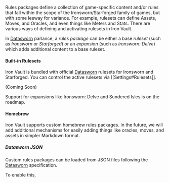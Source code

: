 Rules packages define a collection of game-specific content and/or rules that fall within the scope of the Ironsworn/Starforged family of games, but with some leeway for variance. For example, rulesets can define Assets, Moves, and Oracles, and even things like Meters and Stats. There are various ways of defining and activating rulesets in Iron Vault.

In [Datasworn](https://github.com/rsek/datasworn) parlance, a *rules package* can be either a base *ruleset* (such as *Ironsworn* or *Starforged*) or an *expansion* (such as *Ironsworn: Delve*) which adds additional content to a base ruleset.
#### Built-in Rulesets

Iron Vault is bundled with official [Datasworn](https://github.com/rsek/datasworn) rulesets for Ironsworn and Starforged. You can control the active rulesets via [[Settings#Rulesets]].

(Coming Soon)

Support for expansions like Ironsworn: Delve and Sundered Isles is on the roadmap.

#### Homebrew

Iron Vault supports custom homebrew rules packages. In the future, we will add additional mechanisms for easily adding things like oracles, moves, and assets in simpler Markdown format.
##### Datasworn JSON

Custom rules packages can be loaded from JSON files following the [Datasworn](https://github.com/rsek/datasworn) specification.

To enable this, 
